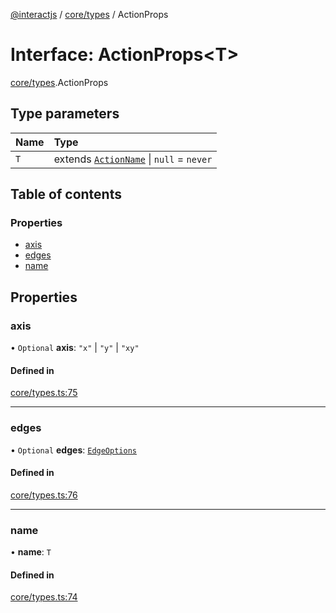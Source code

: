 [@interactjs](../README.md) / [core/types](../modules/core_types.md) / ActionProps

# Interface: ActionProps\<T\>

[core/types](../modules/core_types.md).ActionProps

## Type parameters

| Name | Type |
| :------ | :------ |
| `T` | extends [`ActionName`](../modules/core_types.md#actionname) \| ``null`` = `never` |

## Table of contents

### Properties

- [axis](core_types.ActionProps.md#axis)
- [edges](core_types.ActionProps.md#edges)
- [name](core_types.ActionProps.md#name)

## Properties

### axis

• `Optional` **axis**: ``"x"`` \| ``"y"`` \| ``"xy"``

#### Defined in

[core/types.ts:75](https://github.com/ehtick/interact.js/blob/d3d4746/packages/@interactjs/core/types.ts#L75)

___

### edges

• `Optional` **edges**: [`EdgeOptions`](core_types.EdgeOptions.md)

#### Defined in

[core/types.ts:76](https://github.com/ehtick/interact.js/blob/d3d4746/packages/@interactjs/core/types.ts#L76)

___

### name

• **name**: `T`

#### Defined in

[core/types.ts:74](https://github.com/ehtick/interact.js/blob/d3d4746/packages/@interactjs/core/types.ts#L74)
